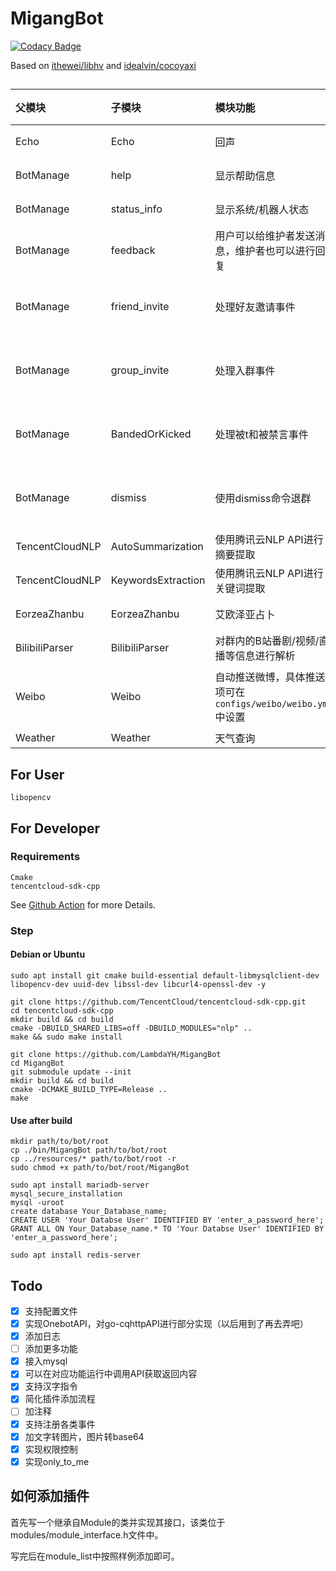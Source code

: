 # MigangBot

[![Codacy Badge](https://app.codacy.com/project/badge/Grade/2f2ff355bd7f482badfb151c8ad76744)](https://www.codacy.com/gh/LambdaYH/MigangBot/dashboard?utm_source=github.com&amp;utm_medium=referral&amp;utm_content=LambdaYH/MigangBot&amp;utm_campaign=Badge_Grade)

Based on [ithewei/libhv](https://github.com/ithewei/libhv) and [idealvin/cocoyaxi](https://github.com/idealvin/cocoyaxi)


## 

| 父模块 | 子模块 | 模块功能 | 例子 |
| :----- | :----- | :------- | :------- |
| Echo | Echo | 回声 | [示例](examples/echo.md) |
| BotManage | help | 显示帮助信息 | [示例](examples/botmanage_help.md) |
| BotManage | status_info | 显示系统/机器人状态 | [示例](examples/botmanage_status_info.md) |
| BotManage | feedback | 用户可以给维护者发送消息，维护者也可以进行回复 | [示例](examples/botmanage_feedback.md) |
| BotManage | friend_invite | 处理好友邀请事件 | 顾名思义 |
| BotManage | group_invite | 处理入群事件 | 顾名思义 |
| BotManage | BandedOrKicked | 处理被t和被禁言事件 | 顾名思义 |
| BotManage | dismiss | 使用dismiss命令退群 | 顾名思义 |
| TencentCloudNLP | AutoSummarization | 使用腾讯云NLP API进行摘要提取 | [示例](examples/TencentCloudNLP.md) | 
| TencentCloudNLP | KeywordsExtraction | 使用腾讯云NLP API进行关键词提取 | [示例](examples/TencentCloudNLP.md) | 
| EorzeaZhanbu | EorzeaZhanbu | 艾欧泽亚占卜 | [示例](examples/eorzea_zhanbu.md) | 
| BilibiliParser | BilibiliParser | 对群内的B站番剧/视频/直播等信息进行解析 | [示例](examples/bilibiliparser.md) |
| Weibo | Weibo | 自动推送微博，具体推送项可在`configs/weibo/weibo.yml`中设置 | 顾名思义 |  
| Weather | Weather | 天气查询 | 无 |  

## For User

    libopencv

## For Developer

### Requirements

    Cmake
    tencentcloud-sdk-cpp

See [Github Action](https://github.com/LambdaYH/MigangBot/blob/main/.github/workflows/cmake.yml) for more Details.

### Step

#### Debian or Ubuntu

    sudo apt install git cmake build-essential default-libmysqlclient-dev libopencv-dev uuid-dev libssl-dev libcurl4-openssl-dev -y

    git clone https://github.com/TencentCloud/tencentcloud-sdk-cpp.git
    cd tencentcloud-sdk-cpp
    mkdir build && cd build
    cmake -DBUILD_SHARED_LIBS=off -DBUILD_MODULES="nlp" ..
    make && sudo make install

    git clone https://github.com/LambdaYH/MigangBot
    cd MigangBot
    git submodule update --init
    mkdir build && cd build
    cmake -DCMAKE_BUILD_TYPE=Release ..
    make

#### Use after build

    mkdir path/to/bot/root
    cp ./bin/MigangBot path/to/bot/root
    cp ../resources/* path/to/bot/root -r
    sudo chmod +x path/to/bot/root/MigangBot

    sudo apt install mariadb-server
    mysql_secure_installation
    mysql -uroot
    create database Your_Database_name;
    CREATE USER 'Your Databse User' IDENTIFIED BY 'enter_a_password_here';
    GRANT ALL ON Your_Database_name.* TO 'Your Databse User' IDENTIFIED BY 'enter_a_password_here';

    sudo apt install redis-server

## Todo

-   [x] 支持配置文件
-   [x] 实现OnebotAPI，对go-cqhttpAPI进行部分实现（以后用到了再去弄吧）
-   [x] 添加日志
-   [ ] 添加更多功能
-   [x] 接入mysql
-   [x] 可以在对应功能运行中调用API获取返回内容
-   [x] 支持汉字指令
-   [x] 简化插件添加流程
-   [ ] 加注释
-   [x] 支持注册各类事件
-   [x] 加文字转图片，图片转base64
-   [x] 实现权限控制
-   [x] 实现only_to_me

## 如何添加插件

首先写一个继承自Module的类并实现其接口，该类位于modules/module_interface.h文件中。

写完后在module_list中按照样例添加即可。

